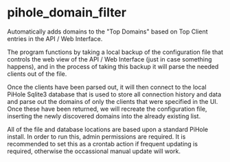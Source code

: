 # pihole_domain_filter
 Automatically adds domains to the "Top Domains" based on Top Client entries in the API / Web Interface.

The program functions by taking a local backup of the configuration file that controls the web view of the API / Web Interface (just in case something happens), and in the process of taking this backup it will parse the needed clients out of the file.

Once the clients have been parsed out, it will then connect to the local PiHole Sqlite3 database that is used to store all connection history and data and parse out the domains of only the clients that were specified in the UI. Once these have been returned, we will recreate the configuration file, inserting the newly discovered domains into the already existing list.

All of the file and database locations are based upon a standard PiHole install. In order to run this, admin permissions are required. It is recommended to set this as a crontab action if frequent updating is required, otherwise the occassional manual update will work.
